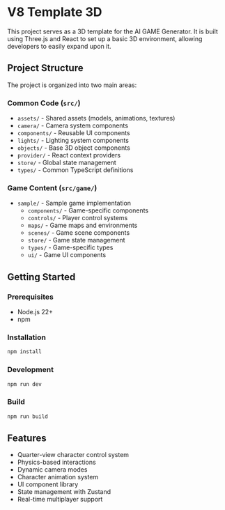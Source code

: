 # V8 Template 3D

This project serves as a 3D template for the AI GAME Generator. It is built using Three.js and React to set up a basic 3D environment, allowing developers to easily expand upon it.

## Project Structure

The project is organized into two main areas:

### Common Code (`src/`)

- `assets/` - Shared assets (models, animations, textures)
- `camera/` - Camera system components
- `components/` - Reusable UI components
- `lights/` - Lighting system components
- `objects/` - Base 3D object components
- `provider/` - React context providers
- `store/` - Global state management
- `types/` - Common TypeScript definitions

### Game Content (`src/game/`)

- `sample/` - Sample game implementation
  - `components/` - Game-specific components
  - `controls/` - Player control systems
  - `maps/` - Game maps and environments
  - `scenes/` - Game scene components
  - `store/` - Game state management
  - `types/` - Game-specific types
  - `ui/` - Game UI components

## Getting Started

### Prerequisites

- Node.js 22+
- npm

### Installation

```bash
npm install
```

### Development

```bash
npm run dev
```

### Build

```bash
npm run build
```

## Features

- Quarter-view character control system
- Physics-based interactions
- Dynamic camera modes
- Character animation system
- UI component library
- State management with Zustand
- Real-time multiplayer support
